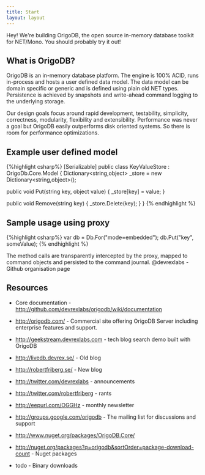 ```yaml
---
title: Start
layout: layout
---
```


Hey! We're building OrigoDB, the open source in-memory database toolkit for NET/Mono. You should probably try it out!

## What is OrigoDB?
OrigoDB is an in-memory database platform. The engine is 100% ACID, runs in-process and hosts a user defined data model.
The data model can be domain specific or generic and is defined using plain old NET types.
Persistence is achieved by snapshots and write-ahead command logging to the underlying storage.

Our design goals focus around rapid development, testability, simplicity, correctness,
modularity, flexibility and extensibility. Performance was never a goal but OrigoDB easily 
outperforms disk oriented systems. So there is room for performance optimizations.

 
## Example user defined model
{%highlight csharp%}
[Serializable]
public class KeyValueStore : OrigoDb.Core.Model
{
   Dictionary<string,object> _store = new Dictionary<string,object>();
   
   public void Put(string key, object value)
   {
      _store[key] = value;
   }
   
   public void Remove(string key)
   {
      _store.Delete(key);
   }
}
{% endhighlight %}
## Sample usage using proxy
{%highlight csharp%}
   var db = Db.For<KeyValueStore>("mode=embedded");
   db.Put("key", someValue);
{% endhighlight %}

The method calls are transparently intercepted by the proxy, mapped to command objects
and persisted to the command journal.
@devrexlabs - Github organisation page
## Resources
* Core documentation - http://github.com/devrexlabs/origodb/wiki/documentation
* http://origodb.com/ - Commercial site offering OrigoDB Server including enterprise features and support.
* http://geekstream.devrexlabs.com - tech blog search demo built with OrigoDB
* http://livedb.devrex.se/ - Old blog
* http://robertfriberg.se/ - New blog
* http://twitter.com/devrexlabs - announcements
* http://twitter.com/robertfriberg - rants
 
* http://eepurl.com/OGGHz - monthly newsletter
* http://groups.google.com/origodb - The mailing list for discussions and support
* http://www.nuget.org/packages/OrigoDB.Core/
* http://nuget.org/packages?q=origodb&sortOrder=package-download-count - Nuget packages
* todo - Binary downloads
